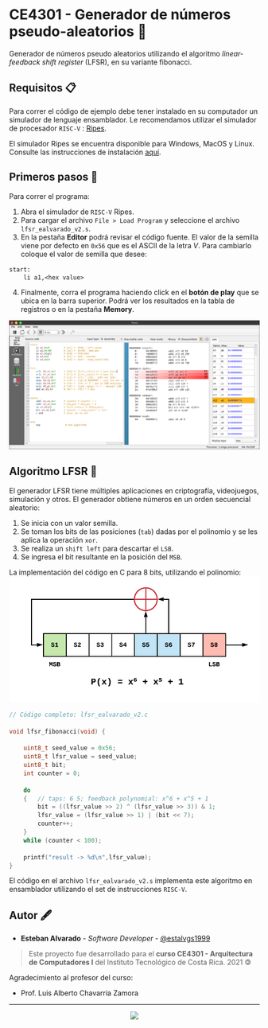 # CE4301 - Generador de números pseudo-aleatorios 🎲

Generador de números pseudo aleatorios utilizando el algoritmo _linear-feedback shift register_ (LFSR), en su variante fibonacci.

## Requisitos 📋

Para correr el código de ejemplo debe tener instalado en su computador un simulador de lenguaje ensamblador. Le recomendamos utilizar el simulador de procesador `RISC-V` : [Ripes](https://github.com/mortbopet/Ripes/releases).

El simulador Ripes se encuentra disponible para Windows, MacOS y Linux. Consulte las instrucciones de instalación [aquí](https://github.com/mortbopet/Ripes/blob/master/README.md).


## Primeros pasos 🚀

Para correr el programa:

1. Abra el simulador de `RISC-V` Ripes.
2. Para cargar el archivo `File > Load Program` y seleccione el archivo `lfsr_ealvarado_v2.s`.
3. En la pestaña **Editor** podrá revisar el código fuente. El valor de la semilla viene por defecto en `0x56` que es el ASCII de la letra _V_. Para cambiarlo coloque el valor de semilla que desee:

```gas:
start:
    li a1,<hex value>
```

4. Finalmente, corra el programa haciendo click en el **botón de play** que se ubica en la barra superior. Podrá ver los resultados en la tabla de registros o en la pestaña **Memory**.

![demo](assets/demo1.png)

## Algoritmo LFSR 💾

El generador LFSR tiene múltiples aplicaciones en criptografía, videojuegos, simulación y otros. El generador obtiene números en un orden secuencial aleatorio:

1. Se inicia con un valor semilla.
2. Se toman los bits de las posiciones (`tab`) dadas por el polinomio y se les aplica la operación `xor`.
3. Se realiza un `shift left` para descartar el `LSB`.
4. Se ingresa el bit resultante en la posición del `MSB`.



La implementación del código en C para 8 bits, utilizando el polinomio:
![lfsr](assets/lfsr.png)

```c
// Código completo: lfsr_ealvarado_v2.c

void lfsr_fibonacci(void) {
    
    uint8_t seed_value = 0x56;  
    uint8_t lfsr_value = seed_value;
    uint8_t bit;    
    int counter = 0;

    do
    {   // taps: 6 5; feedback polynomial: x^6 + x^5 + 1 
        bit = ((lfsr_value >> 2) ^ (lfsr_value >> 3)) & 1;
        lfsr_value = (lfsr_value >> 1) | (bit << 7);
        counter++;
    }
    while (counter < 100);
    
    printf("result -> %d\n",lfsr_value);
}
```

El código en el archivo `lfsr_ealvarado_v2.s` implementa este algoritmo en ensamblador utilizando el set de instrucciones `RISC-V`.

## Autor 🖋

* **Esteban Alvarado** - *Software Developer* - [@estalvgs1999](https://github.com/estalvgs1999)

> Este proyecto fue desarrollado para el **curso CE4301 - Arquitectura de Computadores I** del Instituto Tecnológico de Costa Rica. 2021 🄯

Agradecimiento al profesor del curso:

* Prof. Luis Alberto Chavarría Zamora

----

<p align="center">
<img src="https://static.platzi.com/media/achievements/badge-programacion-microcontroladores-pic-c-d3093418-a0e3-4b95-a6c2-77cf06af37f9.png" width="100"/>
</p>
